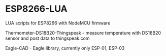 ESP8266-LUA
===========

LUA scripts for ESP8266 with NodeMCU firmware

Thermometer-DS18B20-Thingspeak - measure temperature with DS18B20 sensor and post data to thingspeak.com

Eagle-CAD - Eagle library, currently only ESP-01, ESP-03


